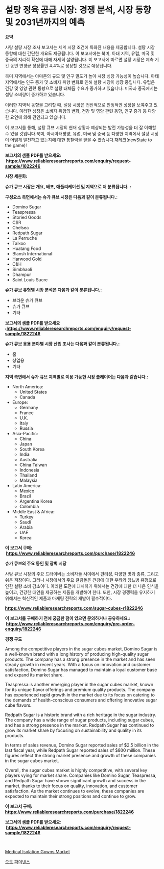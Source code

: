 <p><h1>설탕 정육 공급 시장: 경쟁 분석, 시장 동향 및 2031년까지의 예측</h1></p><p><strong>요약</strong></p>
<p><p>사탕 설탕 시장 조사 보고서는 세계 시장 조건에 특화된 내용을 제공합니다. 설탕 시장 동향에 대한 간단한 개요도 제공됩니다. 이 보고서에는 북미, 아태 지역, 유럽, 미국 및 중국의 지리적 확산에 대해 자세히 설명됩니다. 이 보고서에 따르면 설탕 시장은 예측 기간 동안 연평균 성장률인 4.4%로 성장할 것으로 예상됩니다.</p><p>북미 지역에서는 아마존의 규모 및 인구 밀도가 높아 시장 성장 가능성이 높습니다. 아태 지역에서는 인구 증가 및 소비자 취향 변화로 인해 설탕 시장이 성장 중입니다. 유럽은 건강 및 영양 관련 동향으로 설탕 대체품 수요가 증가하고 있습니다. 미국과 중국에서는 설탕 소비량이 증가하고 있습니다.</p><p>이러한 지역적 동향을 고려할 때, 설탕 시장은 전반적으로 안정적인 성장을 보여주고 있습니다. 이러한 성장은 소비자 취향의 변화, 건강 및 영양 관련 동향, 인구 증가 등 다양한 요인에 의해 견인되고 있습니다.</p><p>이 보고서를 통해, 설탕 큐브 시장의 현재 상황과 예상되는 발전 가능성을 더 잘 이해할 수 있을 것입니다.북미, 아시아태평양, 유럽, 미국 및 중국 등 다양한 지역에서 설탕 시장이 어떻게 발전하고 있는지에 대한 통찰력을 얻을 수 있습니다.재테크(newState to the game)!</p></p>
<p><strong>보고서의 샘플 PDF를 받으세요: &nbsp;<a href="https://www.reliableresearchreports.com/enquiry/request-sample/1822246">https://www.reliableresearchreports.com/enquiry/request-sample/1822246</a></strong></p>
<p><strong>시장 세분화:</strong></p>
<p><strong> 슈가 큐브 시장은 개요, 배포, 애플리케이션 및 지역으로 더 분류됩니다. :</strong></p>
<p><strong>구성요소 측면에서는 슈가 큐브 시장은 다음과 같이 분류됩니다.:</strong></p>
<p><ul><li>Domino Sugar</li><li>Teaspressa</li><li>Storied Goods</li><li>CSR</li><li>Chelsea</li><li>Redpath Sugar</li><li>La Perruche</li><li>Taikoo</li><li>Huatang Food</li><li>Blansh International</li><li>Harwood Gold</li><li>C&H</li><li>Simbhaoli</li><li>Dhampur</li><li>Saint Louis Sucre</li></ul></p>
<p><strong> 슈가 큐브 유형별 시장 분석은 다음과 같이 분류됩니다.:</strong></p>
<p><ul><li>브라운 슈가 큐브</li><li>슈가 큐브</li><li>기타</li></ul></p>
<p><strong>보고서의 샘플 PDF를 받으세요 :<a href="https://www.reliableresearchreports.com/enquiry/request-sample/1822246">https://www.reliableresearchreports.com/enquiry/request-sample/1822246</a></strong></p>
<p><strong> 슈가 큐브 응용 분야별 시장 산업 조사는 다음과 같이 분류됩니다.:</strong></p>
<p><ul><li>홈</li><li>상업용</li><li>기타</li></ul></p>
<p><strong>지역 측면에서 슈가 큐브 지역별로 이용 가능한 시장 플레이어는 다음과 같습니다.:</strong></p>
<p><ul>
    <li>
        North America:
        <ul>
            <li>United States</li>
            <li>Canada</li>
        </ul>
    </li>
    <li>
        Europe:
        <ul>
            <li>Germany</li>
            <li>France</li>
            <li>U.K.</li>
            <li>Italy</li>
            <li>Russia</li>
        </ul>
    </li>
    <li>
        Asia-Pacific:
        <ul>
            <li>China</li>
            <li>Japan</li>
            <li>South Korea</li>
            <li>India</li>
            <li>Australia</li>
            <li>China Taiwan</li>
            <li>Indonesia</li>
            <li>Thailand</li>
            <li>Malaysia</li>
        </ul>
    </li>
    <li>
        Latin America:
        <ul>
            <li>Mexico</li>
            <li>Brazil</li>
            <li>Argentina Korea</li>
            <li>Colombia</li>
        </ul>
    </li>
    <li>
        Middle East & Africa:
        <ul>
            <li>Turkey</li>
            <li>Saudi</li>
            <li>Arabia</li>
            <li>UAE</li>
            <li>Korea</li>
        </ul>
    </li>
    </ul></p>
<p><strong>이 보고서 구매: &nbsp;<a href="https://www.reliableresearchreports.com/purchase/1822246">https://www.reliableresearchreports.com/purchase/1822246</a></strong></p>
<p><strong>슈가 큐브의 주요 동인 및 장벽 시장</strong></p>
<p><p>사탕 큐브 시장의 주요 드라이버는 소비자들 사이에서 편리성, 다양한 맛과 종류, 그리고 쉬운 저장이다. 그러나 시장에서의 주요 걸림돌은 건강에 대한 우려와 당뇨병 유행으로 인한 설탕 소비 감소이다. 이러한 도전에 대처하기 위해서는 건강에 대한 더 나은 인식을 높이고, 건강한 대안을 제공하는 제품을 개발해야 한다. 또한, 시장 경쟁력을 유지하기 위해서는 혁신적인 제품과 마케팅 전략의 개발이 필수적이다.</p></p>
<p><strong><a href="https://www.reliableresearchreports.com/sugar-cubes-r1822246">https://www.reliableresearchreports.com/sugar-cubes-r1822246</a></strong></p>
<p><strong>이 보고서를 구매하기 전에 궁금한 점이 있으면 문의하거나 공유하세요.: &nbsp;<a href="https://www.reliableresearchreports.com/enquiry/pre-order-enquiry/1822246">https://www.reliableresearchreports.com/enquiry/pre-order-enquiry/1822246</a></strong></p>
<p><strong>경쟁 구도</strong></p>
<p><p>Among the competitive players in the sugar cubes market, Domino Sugar is a well-known brand with a long history of producing high-quality sugar products. The company has a strong presence in the market and has seen steady growth in recent years. With a focus on innovation and customer satisfaction, Domino Sugar has managed to maintain a loyal customer base and expand its market share.</p><p>Teaspressa is another emerging player in the sugar cubes market, known for its unique flavor offerings and premium quality products. The company has experienced rapid growth in the market due to its focus on catering to the demands of health-conscious consumers and offering innovative sugar cube flavors.</p><p>Redpath Sugar is a historic brand with a rich heritage in the sugar industry. The company has a wide range of sugar products, including sugar cubes, and has a strong presence in the market. Redpath Sugar has continued to grow its market share by focusing on sustainability and quality in its products.</p><p>In terms of sales revenue, Domino Sugar reported sales of $2.5 billion in the last fiscal year, while Redpath Sugar reported sales of $800 million. These figures reflect the strong market presence and growth of these companies in the sugar cubes market.</p><p>Overall, the sugar cubes market is highly competitive, with several key players vying for market share. Companies like Domino Sugar, Teaspressa, and Redpath Sugar have shown significant growth and success in the market, thanks to their focus on quality, innovation, and customer satisfaction. As the market continues to evolve, these companies are expected to maintain their strong positions and continue to grow.</p></p>
<p><strong>이 보고서 구매: &nbsp; <a href="https://www.reliableresearchreports.com/purchase/1822246">https://www.reliableresearchreports.com/purchase/1822246</a></strong></p>
<p><strong>보고서의 샘플 PDF를 받으세요: &nbsp;<a href="https://www.reliableresearchreports.com/enquiry/request-sample/1822246">https://www.reliableresearchreports.com/enquiry/request-sample/1822246</a></strong><strong></strong></p>
<p>&nbsp;</p>
<p><p><a href="https://eight-handstand-8fb.notion.site/Medical-Isolation-Gowns-Market-The-Key-To-Successful-Business-Strategy-Forecast-Till-2031-aeb42f77f5094dd7b4358e7b85c9eaeb">Medical Isolation Gowns Market</a></p><p><a href="https://medium.com/@kathyorton6556/%EC%9E%90%EB%8F%99%EC%B0%A8-%EA%B8%88%EC%9C%B5-%EC%8B%9C%EC%9E%A5-%EB%B6%84%EC%84%9D-%EA%B8%80%EB%A1%9C%EB%B2%8C-%EC%82%B0%EC%97%85-%EC%A0%84%EB%A7%9D-%EB%B0%8F-%EC%A0%84%EB%A7%9D-2024%EB%85%84%EB%B6%80%ED%84%B0-2031%EB%85%84%EA%B9%8C%EC%A7%80-e5557ffaa80f">오토 파이낸스</a></p></p>
